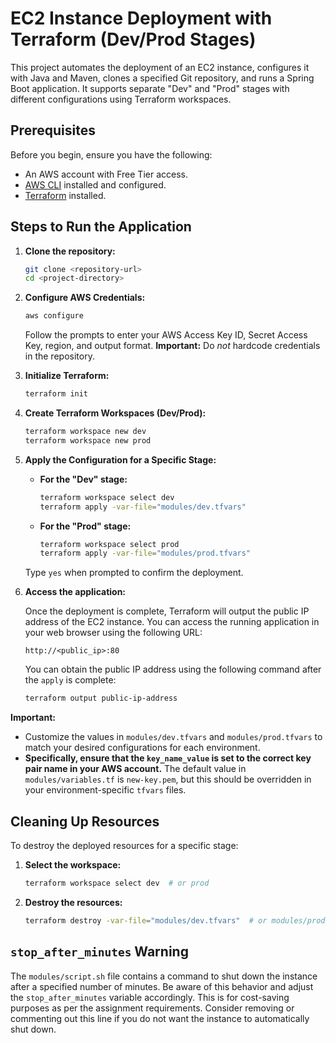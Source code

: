 # EC2 Instance Deployment with Terraform (Dev/Prod Stages)

This project automates the deployment of an EC2 instance, configures it with Java and Maven, clones a specified Git repository, and runs a Spring Boot application. It supports separate "Dev" and "Prod" stages with different configurations using Terraform workspaces.

## Prerequisites

Before you begin, ensure you have the following:

*   An AWS account with Free Tier access.
*   [AWS CLI](https://aws.amazon.com/cli/) installed and configured.
*   [Terraform](https://www.terraform.io/downloads.html) installed.


## Steps to Run the Application

1.  **Clone the repository:**

    ```bash
    git clone <repository-url>
    cd <project-directory>
    ```

2.  **Configure AWS Credentials:**

    ```bash
    aws configure
    ```

    Follow the prompts to enter your AWS Access Key ID, Secret Access Key, region, and output format.  **Important:** Do *not* hardcode credentials in the repository.

3.  **Initialize Terraform:**

    ```bash
    terraform init
    ```

4.  **Create Terraform Workspaces (Dev/Prod):**

    ```bash
    terraform workspace new dev
    terraform workspace new prod
    ```

5.  **Apply the Configuration for a Specific Stage:**

    *   **For the "Dev" stage:**

        ```bash
        terraform workspace select dev
        terraform apply -var-file="modules/dev.tfvars"
        ```

    *   **For the "Prod" stage:**

        ```bash
        terraform workspace select prod
        terraform apply -var-file="modules/prod.tfvars"
        ```

    Type `yes` when prompted to confirm the deployment.

6.  **Access the application:**

    Once the deployment is complete, Terraform will output the public IP address of the EC2 instance. You can access the running application in your web browser using the following URL:

    ```
    http://<public_ip>:80
    ```

    You can obtain the public IP address using the following command after the `apply` is complete:

    ```bash
    terraform output public-ip-address
    ```


**Important:**

*   Customize the values in `modules/dev.tfvars` and `modules/prod.tfvars` to match your desired configurations for each environment.
*   **Specifically, ensure that the `key_name_value` is set to the correct key pair name in your AWS account.**  The default value in `modules/variables.tf` is `new-key.pem`, but this should be overridden in your environment-specific `tfvars` files.

## Cleaning Up Resources

To destroy the deployed resources for a specific stage:

1.  **Select the workspace:**

    ```bash
    terraform workspace select dev  # or prod
    ```

2.  **Destroy the resources:**

    ```bash
    terraform destroy -var-file="modules/dev.tfvars"  # or modules/prod.tfvars
    ```

## `stop_after_minutes` Warning

The `modules/script.sh` file contains a command to shut down the instance after a specified number of minutes.  Be aware of this behavior and adjust the `stop_after_minutes` variable accordingly.  This is for cost-saving purposes as per the assignment requirements.  Consider removing or commenting out this line if you do not want the instance to automatically shut down.
